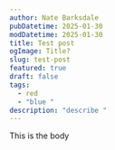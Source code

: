 ```yaml
---
author: Nate Barksdale
pubDatetime: 2025-01-30
modDatetime: 2025-01-30
title: Test post
ogImage: Title?
slug: test-post
featured: true
draft: false
tags:
  - red
  - "blue "
description: "describe "
---
```

This is the body